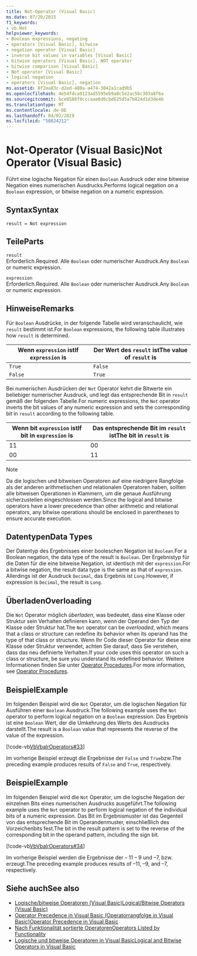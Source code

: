 ```yaml
---
title: Not-Operator (Visual Basic)
ms.date: 07/20/2015
f1_keywords:
- vb.Not
helpviewer_keywords:
- Boolean expressions, negating
- operators [Visual Basic], bitwise
- negation operator [Visual Basic]
- inverse bit values in variables [Visual Basic]
- bitwise operators [Visual Basic], NOT operator
- bitwise comparison [Visual Basic]
- Not operator [Visual Basic]
- logical negation
- operators [Visual Basic], negation
ms.assetid: 8f2ea83c-d2ed-480a-a474-3042a1cad9b5
ms.openlocfilehash: 4e54fdca9123ad5595eb9a8c5e2ac5bc303a8f6a
ms.sourcegitcommit: bce0586f0cccaae6d6cbd625d5a7b824d1d3de4b
ms.translationtype: MT
ms.contentlocale: de-DE
ms.lasthandoff: 04/02/2019
ms.locfileid: "58824212"
---
```

# <a name="not-operator-visual-basic"></a><span data-ttu-id="f75b7-102">Not-Operator (Visual Basic)</span><span class="sxs-lookup"><span data-stu-id="f75b7-102">Not Operator (Visual Basic)</span></span>
<span data-ttu-id="f75b7-103">Führt eine logische Negation für einen `Boolean` Ausdruck oder eine bitweise Negation eines numerischen Ausdrucks.</span><span class="sxs-lookup"><span data-stu-id="f75b7-103">Performs logical negation on a `Boolean` expression, or bitwise negation on a numeric expression.</span></span>  
  
## <a name="syntax"></a><span data-ttu-id="f75b7-104">Syntax</span><span class="sxs-lookup"><span data-stu-id="f75b7-104">Syntax</span></span>  
  
```  
result = Not expression  
```  
  
## <a name="parts"></a><span data-ttu-id="f75b7-105">Teile</span><span class="sxs-lookup"><span data-stu-id="f75b7-105">Parts</span></span>  
 `result`  
 <span data-ttu-id="f75b7-106">Erforderlich.</span><span class="sxs-lookup"><span data-stu-id="f75b7-106">Required.</span></span> <span data-ttu-id="f75b7-107">Alle `Boolean` oder numerischer Ausdruck.</span><span class="sxs-lookup"><span data-stu-id="f75b7-107">Any `Boolean` or numeric expression.</span></span>  
  
 `expression`  
 <span data-ttu-id="f75b7-108">Erforderlich.</span><span class="sxs-lookup"><span data-stu-id="f75b7-108">Required.</span></span> <span data-ttu-id="f75b7-109">Alle `Boolean` oder numerischer Ausdruck.</span><span class="sxs-lookup"><span data-stu-id="f75b7-109">Any `Boolean` or numeric expression.</span></span>  
  
## <a name="remarks"></a><span data-ttu-id="f75b7-110">Hinweise</span><span class="sxs-lookup"><span data-stu-id="f75b7-110">Remarks</span></span>  
 <span data-ttu-id="f75b7-111">Für `Boolean` Ausdrücke, in der folgende Tabelle wird veranschaulicht, wie `result` bestimmt ist.</span><span class="sxs-lookup"><span data-stu-id="f75b7-111">For `Boolean` expressions, the following table illustrates how `result` is determined.</span></span>  
  
|<span data-ttu-id="f75b7-112">Wenn `expression` ist</span><span class="sxs-lookup"><span data-stu-id="f75b7-112">If `expression` is</span></span>|<span data-ttu-id="f75b7-113">Der Wert des `result` ist</span><span class="sxs-lookup"><span data-stu-id="f75b7-113">The value of `result` is</span></span>|  
|------------------------|------------------------------|  
|`True`|`False`|  
|`False`|`True`|  
  
 <span data-ttu-id="f75b7-114">Bei numerischen Ausdrücken der `Not` Operator kehrt die Bitwerte ein beliebiger numerischer Ausdruck, und legt das entsprechende Bit in `result` gemäß der folgenden Tabelle.</span><span class="sxs-lookup"><span data-stu-id="f75b7-114">For numeric expressions, the `Not` operator inverts the bit values of any numeric expression and sets the corresponding bit in `result` according to the following table.</span></span>  
  
|<span data-ttu-id="f75b7-115">Wenn bit `expression` ist</span><span class="sxs-lookup"><span data-stu-id="f75b7-115">If bit in `expression` is</span></span>|<span data-ttu-id="f75b7-116">Das entsprechende Bit im `result` ist</span><span class="sxs-lookup"><span data-stu-id="f75b7-116">The bit in `result` is</span></span>|  
|-------------------------------|----------------------------|  
|<span data-ttu-id="f75b7-117">1</span><span class="sxs-lookup"><span data-stu-id="f75b7-117">1</span></span>|<span data-ttu-id="f75b7-118">0</span><span class="sxs-lookup"><span data-stu-id="f75b7-118">0</span></span>|  
|<span data-ttu-id="f75b7-119">0</span><span class="sxs-lookup"><span data-stu-id="f75b7-119">0</span></span>|<span data-ttu-id="f75b7-120">1</span><span class="sxs-lookup"><span data-stu-id="f75b7-120">1</span></span>|  
  
> [!NOTE]
>  <span data-ttu-id="f75b7-121">Da die logischen und bitweisen Operatoren auf eine niedrigere Rangfolge als der anderen arithmetischen und relationalen Operatoren haben, sollten alle bitweisen Operationen in Klammern, um die genaue Ausführung sicherzustellen eingeschlossen werden.</span><span class="sxs-lookup"><span data-stu-id="f75b7-121">Since the logical and bitwise operators have a lower precedence than other arithmetic and relational operators, any bitwise operations should be enclosed in parentheses to ensure accurate execution.</span></span>  
  
## <a name="data-types"></a><span data-ttu-id="f75b7-122">Datentypen</span><span class="sxs-lookup"><span data-stu-id="f75b7-122">Data Types</span></span>  
 <span data-ttu-id="f75b7-123">Der Datentyp des Ergebnisses einer booleschen Negation ist `Boolean`.</span><span class="sxs-lookup"><span data-stu-id="f75b7-123">For a Boolean negation, the data type of the result is `Boolean`.</span></span> <span data-ttu-id="f75b7-124">Der Ergebnistyp für die Daten für die eine bitweise Negation, ist identisch mit der `expression`.</span><span class="sxs-lookup"><span data-stu-id="f75b7-124">For a bitwise negation, the result data type is the same as that of `expression`.</span></span> <span data-ttu-id="f75b7-125">Allerdings ist der Ausdruck `Decimal`, das Ergebnis ist `Long`.</span><span class="sxs-lookup"><span data-stu-id="f75b7-125">However, if expression is `Decimal`, the result is `Long`.</span></span>  
  
## <a name="overloading"></a><span data-ttu-id="f75b7-126">Überladen</span><span class="sxs-lookup"><span data-stu-id="f75b7-126">Overloading</span></span>  
 <span data-ttu-id="f75b7-127">Die `Not` Operator möglich *überladen*, was bedeutet, dass eine Klasse oder Struktur sein Verhalten definieren kann, wenn der Operand den Typ der Klasse oder Struktur hat.</span><span class="sxs-lookup"><span data-stu-id="f75b7-127">The `Not` operator can be *overloaded*, which means that a class or structure can redefine its behavior when its operand has the type of that class or structure.</span></span> <span data-ttu-id="f75b7-128">Wenn Ihr Code dieser Operator für diese eine Klasse oder Struktur verwendet, achten Sie darauf, dass Sie verstehen, dass das neu definierte Verhalten.</span><span class="sxs-lookup"><span data-stu-id="f75b7-128">If your code uses this operator on such a class or structure, be sure you understand its redefined behavior.</span></span> <span data-ttu-id="f75b7-129">Weitere Informationen finden Sie unter [Operator Procedures](../../../visual-basic/programming-guide/language-features/procedures/operator-procedures.md).</span><span class="sxs-lookup"><span data-stu-id="f75b7-129">For more information, see [Operator Procedures](../../../visual-basic/programming-guide/language-features/procedures/operator-procedures.md).</span></span>  
  
## <a name="example"></a><span data-ttu-id="f75b7-130">Beispiel</span><span class="sxs-lookup"><span data-stu-id="f75b7-130">Example</span></span>  
 <span data-ttu-id="f75b7-131">Im folgenden Beispiel wird die `Not` Operator, um die logischen Negation für Ausführen einer `Boolean` Ausdruck.</span><span class="sxs-lookup"><span data-stu-id="f75b7-131">The following example uses the `Not` operator to perform logical negation on a `Boolean` expression.</span></span> <span data-ttu-id="f75b7-132">Das Ergebnis ist eine `Boolean` Wert, der die Umkehrung des Werts des Ausdrucks darstellt.</span><span class="sxs-lookup"><span data-stu-id="f75b7-132">The result is a `Boolean` value that represents the reverse of the value of the expression.</span></span>  
  
 [!code-vb[VbVbalrOperators#33](~/samples/snippets/visualbasic/VS_Snippets_VBCSharp/VbVbalrOperators/VB/Class1.vb#33)]  
  
 <span data-ttu-id="f75b7-133">Im vorherige Beispiel erzeugt die Ergebnisse der `False` und `True`bzw.</span><span class="sxs-lookup"><span data-stu-id="f75b7-133">The preceding example produces results of `False` and `True`, respectively.</span></span>  
  
## <a name="example"></a><span data-ttu-id="f75b7-134">Beispiel</span><span class="sxs-lookup"><span data-stu-id="f75b7-134">Example</span></span>  
 <span data-ttu-id="f75b7-135">Im folgenden Beispiel wird die `Not` Operator, um die logische Negation der einzelnen Bits eines numerischen Ausdrucks ausgeführt.</span><span class="sxs-lookup"><span data-stu-id="f75b7-135">The following example uses the `Not` operator to perform logical negation of the individual bits of a numeric expression.</span></span> <span data-ttu-id="f75b7-136">Das Bit im Ergebnismuster ist das Gegenteil von das entsprechende Bit im Operandenmuster, einschließlich des Vorzeichenbits fest.</span><span class="sxs-lookup"><span data-stu-id="f75b7-136">The bit in the result pattern is set to the reverse of the corresponding bit in the operand pattern, including the sign bit.</span></span>  
  
 [!code-vb[VbVbalrOperators#34](~/samples/snippets/visualbasic/VS_Snippets_VBCSharp/VbVbalrOperators/VB/Class1.vb#34)]  
  
 <span data-ttu-id="f75b7-137">Im vorherige Beispiel werden die Ergebnisse der – 11 – 9 und –7, bzw. erzeugt.</span><span class="sxs-lookup"><span data-stu-id="f75b7-137">The preceding example produces results of –11, –9, and –7, respectively.</span></span>  
  
## <a name="see-also"></a><span data-ttu-id="f75b7-138">Siehe auch</span><span class="sxs-lookup"><span data-stu-id="f75b7-138">See also</span></span>

- [<span data-ttu-id="f75b7-139">Logische/bitweise Operatoren (Visual Basic)</span><span class="sxs-lookup"><span data-stu-id="f75b7-139">Logical/Bitwise Operators (Visual Basic)</span></span>](../../../visual-basic/language-reference/operators/logical-bitwise-operators.md)
- [<span data-ttu-id="f75b7-140">Operator Precedence in Visual Basic (Operatorrangfolge in Visual Basic)</span><span class="sxs-lookup"><span data-stu-id="f75b7-140">Operator Precedence in Visual Basic</span></span>](../../../visual-basic/language-reference/operators/operator-precedence.md)
- [<span data-ttu-id="f75b7-141">Nach Funktionalität sortierte Operatoren</span><span class="sxs-lookup"><span data-stu-id="f75b7-141">Operators Listed by Functionality</span></span>](../../../visual-basic/language-reference/operators/operators-listed-by-functionality.md)
- [<span data-ttu-id="f75b7-142">Logische und bitweise Operatoren in Visual Basic</span><span class="sxs-lookup"><span data-stu-id="f75b7-142">Logical and Bitwise Operators in Visual Basic</span></span>](../../../visual-basic/programming-guide/language-features/operators-and-expressions/logical-and-bitwise-operators.md)
